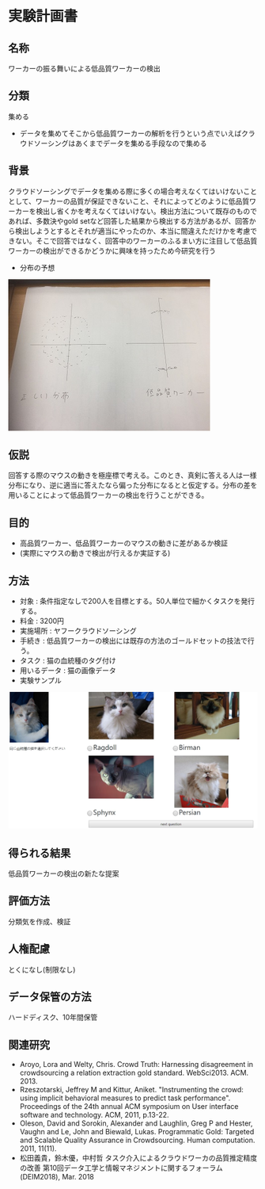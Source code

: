 # 実験計画書

## 名称

ワーカーの振る舞いによる低品質ワーカーの検出

## 分類

集める

- データを集めてそこから低品質ワーカーの解析を行うという点でいえばクラウドソーシングはあくまでデータを集める手段なので集める

## 背景

クラウドソーシングでデータを集める際に多くの場合考えなくてはいけないこととして、ワーカーの品質が保証できないこと、それによってどのように低品質ワーカーを検出し省くかを考えなくてはいけない。検出方法について既存のものであれば、多数決やgold setなど回答した結果から検出する方法があるが、回答から検出しようとするとそれが適当にやったのか、本当に間違えただけかを考慮できない。そこで回答ではなく、回答中のワーカーのふるまい方に注目して低品質ワーカーの検出ができるかどうかに興味を持ったため今研究を行う

- 分布の予想

![information](./md_image/IMG_3755.jpg)

## 仮説

回答する際のマウスの動きを極座標で考える。このとき、真剣に答える人は一様分布になり、逆に適当に答えたなら偏った分布になるとと仮定する。分布の差を用いることによって低品質ワーカーの検出を行うことができる。

## 目的

- 高品質ワーカー、低品質ワーカーのマウスの動きに差があるか検証
- (実際にマウスの動きで検出が行えるか実証する)

## 方法

- 対象 : 条件指定なしで200人を目標とする。50人単位で細かくタスクを発行する。
- 料金 : 3200円
- 実施場所 : ヤフークラウドソーシング
- 手続き : 低品質ワーカーの検出には既存の方法のゴールドセットの技法で行う。
- タスク : 猫の血統種のタグ付け
- 用いるデータ : 猫の画像データ
- 実験サンプル

![information](./md_image/information.jpg)

## 得られる結果

低品質ワーカーの検出の新たな提案

## 評価方法

分類気を作成、検証

## 人権配慮

とくになし(制限なし)

## データ保管の方法

ハードディスク、10年間保管

## 関連研究

- Aroyo, Lora and Welty, Chris. Crowd Truth: Harnessing disagreement in crowdsourcing a relation extraction gold standard. WebSci2013. ACM. 2013.
- Rzeszotarski, Jeffrey M and Kittur, Aniket. "Instrumenting the crowd: using implicit behavioral measures to predict task performance". Proceedings of the 24th annual ACM symposium on User interface software and technology. ACM, 2011, p.13-22.
- Oleson, David and Sorokin, Alexander and Laughlin, Greg P and Hester, Vaughn and Le, John and Biewald, Lukas. Programmatic Gold: Targeted and Scalable Quality Assurance in Crowdsourcing. Human computation. 2011, 11(11).
- 松田義貴，鈴木優，中村哲 タスク介入によるクラウドワーカの品質推定精度の改善 第10回データ工学と情報マネジメントに関するフォーラム (DEIM2018), Mar. 2018